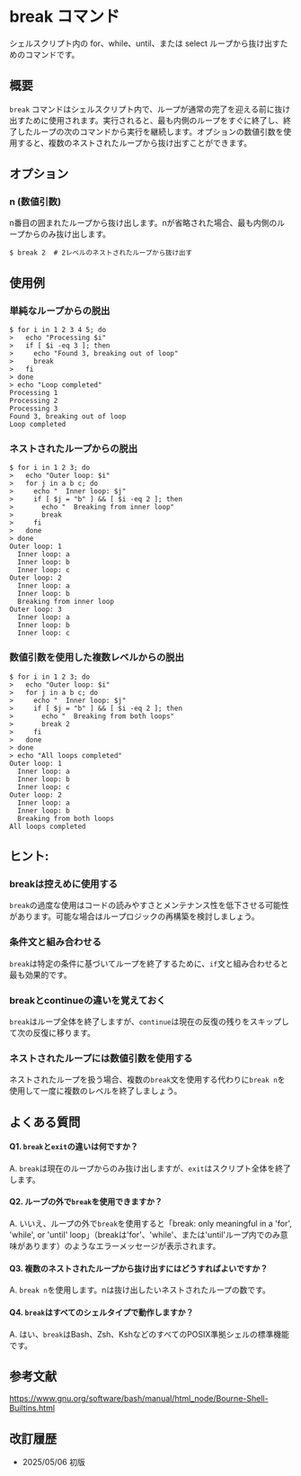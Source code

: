 # break コマンド

シェルスクリプト内の for、while、until、または select ループから抜け出すためのコマンドです。

## 概要

`break` コマンドはシェルスクリプト内で、ループが通常の完了を迎える前に抜け出すために使用されます。実行されると、最も内側のループをすぐに終了し、終了したループの次のコマンドから実行を継続します。オプションの数値引数を使用すると、複数のネストされたループから抜け出すことができます。

## オプション

### **n** (数値引数)

n番目の囲まれたループから抜け出します。nが省略された場合、最も内側のループからのみ抜け出します。

```console
$ break 2  # 2レベルのネストされたループから抜け出す
```

## 使用例

### 単純なループからの脱出

```console
$ for i in 1 2 3 4 5; do
>   echo "Processing $i"
>   if [ $i -eq 3 ]; then
>     echo "Found 3, breaking out of loop"
>     break
>   fi
> done
> echo "Loop completed"
Processing 1
Processing 2
Processing 3
Found 3, breaking out of loop
Loop completed
```

### ネストされたループからの脱出

```console
$ for i in 1 2 3; do
>   echo "Outer loop: $i"
>   for j in a b c; do
>     echo "  Inner loop: $j"
>     if [ $j = "b" ] && [ $i -eq 2 ]; then
>       echo "  Breaking from inner loop"
>       break
>     fi
>   done
> done
Outer loop: 1
  Inner loop: a
  Inner loop: b
  Inner loop: c
Outer loop: 2
  Inner loop: a
  Inner loop: b
  Breaking from inner loop
Outer loop: 3
  Inner loop: a
  Inner loop: b
  Inner loop: c
```

### 数値引数を使用した複数レベルからの脱出

```console
$ for i in 1 2 3; do
>   echo "Outer loop: $i"
>   for j in a b c; do
>     echo "  Inner loop: $j"
>     if [ $j = "b" ] && [ $i -eq 2 ]; then
>       echo "  Breaking from both loops"
>       break 2
>     fi
>   done
> done
> echo "All loops completed"
Outer loop: 1
  Inner loop: a
  Inner loop: b
  Inner loop: c
Outer loop: 2
  Inner loop: a
  Inner loop: b
  Breaking from both loops
All loops completed
```

## ヒント:

### breakは控えめに使用する
`break`の過度な使用はコードの読みやすさとメンテナンス性を低下させる可能性があります。可能な場合はループロジックの再構築を検討しましょう。

### 条件文と組み合わせる
`break`は特定の条件に基づいてループを終了するために、`if`文と組み合わせると最も効果的です。

### breakとcontinueの違いを覚えておく
`break`はループ全体を終了しますが、`continue`は現在の反復の残りをスキップして次の反復に移ります。

### ネストされたループには数値引数を使用する
ネストされたループを扱う場合、複数の`break`文を使用する代わりに`break n`を使用して一度に複数のレベルを終了しましょう。

## よくある質問

#### Q1. `break`と`exit`の違いは何ですか？
A. `break`は現在のループからのみ抜け出しますが、`exit`はスクリプト全体を終了します。

#### Q2. ループの外で`break`を使用できますか？
A. いいえ、ループの外で`break`を使用すると「break: only meaningful in a 'for', 'while', or 'until' loop」（breakは'for'、'while'、または'until'ループ内でのみ意味があります）のようなエラーメッセージが表示されます。

#### Q3. 複数のネストされたループから抜け出すにはどうすればよいですか？
A. `break n`を使用します。nは抜け出したいネストされたループの数です。

#### Q4. `break`はすべてのシェルタイプで動作しますか？
A. はい、`break`はBash、Zsh、KshなどのすべてのPOSIX準拠シェルの標準機能です。

## 参考文献

https://www.gnu.org/software/bash/manual/html_node/Bourne-Shell-Builtins.html

## 改訂履歴

- 2025/05/06 初版